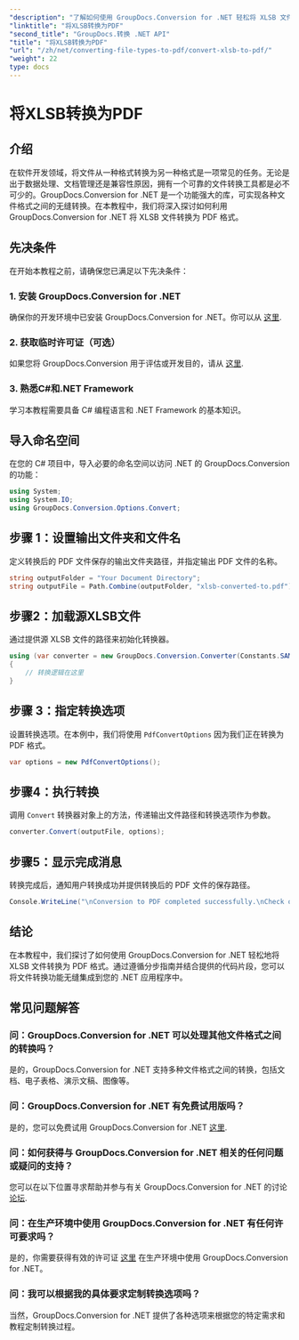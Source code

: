 ```yaml
---
"description": "了解如何使用 GroupDocs.Conversion for .NET 轻松将 XLSB 文件转换为 PDF。请遵循我们的分步指南。"
"linktitle": "将XLSB转换为PDF"
"second_title": "GroupDocs.转换 .NET API"
"title": "将XLSB转换为PDF"
"url": "/zh/net/converting-file-types-to-pdf/convert-xlsb-to-pdf/"
"weight": 22
type: docs
---
```

# 将XLSB转换为PDF

## 介绍
在软件开发领域，将文件从一种格式转换为另一种格式是一项常见的任务。无论是出于数据处理、文档管理还是兼容性原因，拥有一个可靠的文件转换工具都是必不可少的。GroupDocs.Conversion for .NET 是一个功能强大的库，可实现各种文件格式之间的无缝转换。在本教程中，我们将深入探讨如何利用 GroupDocs.Conversion for .NET 将 XLSB 文件转换为 PDF 格式。
## 先决条件
在开始本教程之前，请确保您已满足以下先决条件：
### 1. 安装 GroupDocs.Conversion for .NET
确保你的开发环境中已安装 GroupDocs.Conversion for .NET。你可以从 [这里](https://releases。groupdocs.com/conversion/net/).
### 2. 获取临时许可证（可选）
如果您将 GroupDocs.Conversion 用于评估或开发目的，请从 [这里](https://purchase。groupdocs.com/temporary-license/).
### 3. 熟悉C#和.NET Framework
学习本教程需要具备 C# 编程语言和 .NET Framework 的基本知识。

## 导入命名空间
在您的 C# 项目中，导入必要的命名空间以访问 .NET 的 GroupDocs.Conversion 的功能：
```csharp
using System;
using System.IO;
using GroupDocs.Conversion.Options.Convert;
```

## 步骤 1：设置输出文件夹和文件名
定义转换后的 PDF 文件保存的输出文件夹路径，并指定输出 PDF 文件的名称。
```csharp
string outputFolder = "Your Document Directory";
string outputFile = Path.Combine(outputFolder, "xlsb-converted-to.pdf");
```
## 步骤2：加载源XLSB文件
通过提供源 XLSB 文件的路径来初始化转换器。
```csharp
using (var converter = new GroupDocs.Conversion.Converter(Constants.SAMPLE_XLSB))
{
    // 转换逻辑在这里
}
```
## 步骤 3：指定转换选项
设置转换选项。在本例中，我们将使用 `PdfConvertOptions` 因为我们正在转换为 PDF 格式。
```csharp
var options = new PdfConvertOptions();
```
## 步骤4：执行转换
调用 `Convert` 转换器对象上的方法，传递输出文件路径和转换选项作为参数。
```csharp
converter.Convert(outputFile, options);
```
## 步骤5：显示完成消息
转换完成后，通知用户转换成功并提供转换后的 PDF 文件的保存路径。
```csharp
Console.WriteLine("\nConversion to PDF completed successfully.\nCheck output in {0}", outputFolder);
```

## 结论
在本教程中，我们探讨了如何使用 GroupDocs.Conversion for .NET 轻松地将 XLSB 文件转换为 PDF 格式。通过遵循分步指南并结合提供的代码片段，您可以将文件转换功能无缝集成到您的 .NET 应用程序中。
## 常见问题解答
### 问：GroupDocs.Conversion for .NET 可以处理其他文件格式之间的转换吗？
是的，GroupDocs.Conversion for .NET 支持多种文件格式之间的转换，包括文档、电子表格、演示文稿、图像等。
### 问：GroupDocs.Conversion for .NET 有免费试用版吗？
是的，您可以免费试用 GroupDocs.Conversion for .NET [这里](https://releases。groupdocs.com/).
### 问：如何获得与 GroupDocs.Conversion for .NET 相关的任何问题或疑问的支持？
您可以在以下位置寻求帮助并参与有关 GroupDocs.Conversion for .NET 的讨论 [论坛](https://forum。groupdocs.com/c/conversion/11).
### 问：在生产环境中使用 GroupDocs.Conversion for .NET 有任何许可要求吗？
是的，你需要获得有效的许可证 [这里](https://purchase.groupdocs.com/buy) 在生产环境中使用 GroupDocs.Conversion for .NET。
### 问：我可以根据我的具体要求定制转换选项吗？
当然，GroupDocs.Conversion for .NET 提供了各种选项来根据您的特定需求和教程定制转换过程。